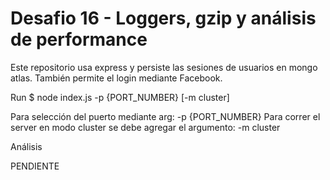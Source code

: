 # Desafio 16 - Loggers, gzip y análisis de performance

Este repositorio usa express y persiste las sesiones de usuarios en mongo atlas. También permite el login mediante Facebook.

Run
$ node index.js -p {PORT_NUMBER} [-m cluster]

Para selección del puerto mediante arg: -p {PORT_NUMBER} Para correr el server en modo cluster se debe agregar el argumento: -m cluster

Análisis

PENDIENTE